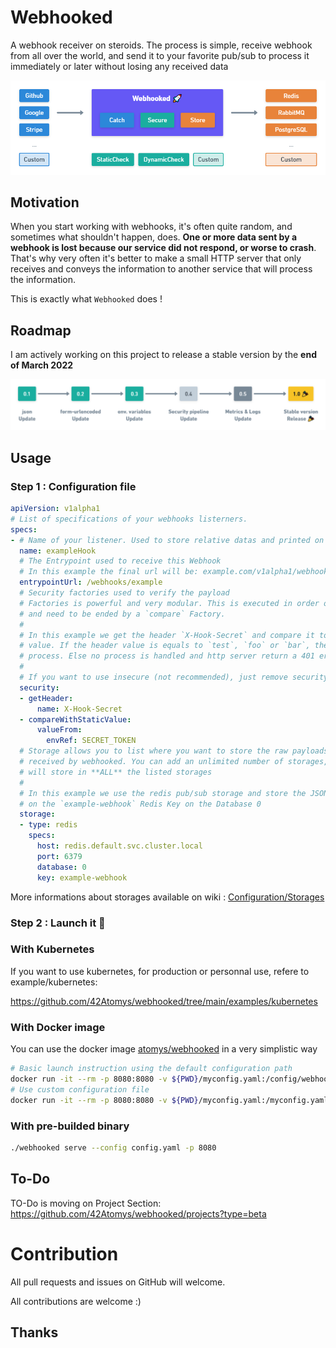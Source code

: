 # Webhooked

A webhook receiver on steroids. The process is simple, receive webhook from all over the world, and send it to your favorite pub/sub to process it immediately or later without losing any received data 

![Webhooked explained](/.github/profile/webhooked.png)

## Motivation

When you start working with webhooks, it's often quite random, and sometimes what shouldn't happen, does. **One or more data sent by a webhook is lost because our service did not respond, or worse to crash**. That's why very often it's better to make a small HTTP server that only receives and conveys the information to another service that will process the information.

This is exactly what `Webhooked` does !

## Roadmap

I am actively working on this project to release a stable version by the **end of March 2022**

![Roadmap](/.github/profile/roadmap.png)

## Usage

### Step 1 : Configuration file
```yaml
apiVersion: v1alpha1
# List of specifications of your webhooks listerners.
specs:
- # Name of your listener. Used to store relative datas and printed on log
  name: exampleHook
  # The Entrypoint used to receive this Webhook
  # In this example the final url will be: example.com/v1alpha1/webhooks/example
  entrypointUrl: /webhooks/example
  # Security factories used to verify the payload 
  # Factories is powerful and very modular. This is executed in order of declaration
  # and need to be ended by a `compare` Factory.
  #
  # In this example we get the header `X-Hook-Secret` and compare it to a static
  # value. If the header value is equals to `test`, `foo` or `bar`, the webhook is
  # process. Else no process is handled and http server return a 401 error
  #
  # If you want to use insecure (not recommended), just remove security property
  security:
  - getHeader:
      name: X-Hook-Secret
  - compareWithStaticValue:
      valueFrom:
        envRef: SECRET_TOKEN
  # Storage allows you to list where you want to store the raw payloads
  # received by webhooked. You can add an unlimited number of storages, webhooked
  # will store in **ALL** the listed storages
  # 
  # In this example we use the redis pub/sub storage and store the JSON payload
  # on the `example-webhook` Redis Key on the Database 0
  storage:
  - type: redis
    specs:
      host: redis.default.svc.cluster.local
      port: 6379
      database: 0
      key: example-webhook
```

More informations about storages available on wiki : [Configuration/Storages](https://github.com/42Atomys/webhooked/wiki/Configuration-Storages)

### Step 2 : Launch it 🚀
### With Kubernetes

If you want to use kubernetes, for production or personnal use, refere to example/kubernetes:

https://github.com/42Atomys/webhooked/tree/main/examples/kubernetes


### With Docker image

You can use the docker image [atomys/webhooked](https://hub.docker.com/r/atomys/webhooked) in a very simplistic way

```sh
# Basic launch instruction using the default configuration path
docker run -it --rm -p 8080:8080 -v ${PWD}/myconfig.yaml:/config/webhooks.yaml atomys/webhooked:latest
# Use custom configuration file
docker run -it --rm -p 8080:8080 -v ${PWD}/myconfig.yaml:/myconfig.yaml atomys/webhooked:latest serve --config /myconfig.yaml
```

### With pre-builded binary

```sh
./webhooked serve --config config.yaml -p 8080
```

## To-Do

TO-Do is moving on Project Section: https://github.com/42Atomys/webhooked/projects?type=beta

# Contribution

All pull requests and issues on GitHub will welcome.

All contributions are welcome :)

## Thanks
